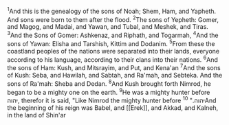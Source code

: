 <sup>1</sup>And this is the genealogy of the sons of Noah; Shem, Ham, and Yapheth. And sons were born to them after the flood.
<sup>2</sup>The sons of Yepheth: Gomer, and Magog, and Madai, and Yawan, and Tubal, and Meshek, and Tiras.
<sup>3</sup>And the Sons of Gomer: Ashkenaz, and Riphath, and Togarmah,
<sup>4</sup>And the sons of Yawan: Elisha and Tarshish, Kittim and Dodanim.
<sup>5</sup>From these the coastland peoples of the nations were separated into their lands, everyone according to his language, according to their clans into their nations.
<sup>6</sup>And the sons of Ham: Kush, and Mitsrayim, and Put, and Kena'an
<sup>7</sup>And the sons of Kush: Seba, and Hawilah, and Sabtah, and Ra'mah, and Sebteka. And the sons of Ra'mah: Sheba and Dedan.
<sup>8</sup>And Kush brought forth Nimrod, he began to be a mighty one on the earth.
<sup>9</sup>He was a mighty hunter before יהוה, therefor it is said, "Like Nimrod the mighty hunter before יהוה."
<sup>10</sup>And the beginning of his reign was Babel, and [[Erek]], and Akkad, and Kalneh, in the land of Shin'ar